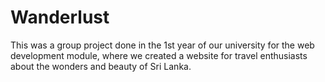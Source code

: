 # Wanderlust
This was a group project done in the 1st year of our university for the web development module,
where we created a website for travel enthusiasts about the wonders and beauty of Sri Lanka.
